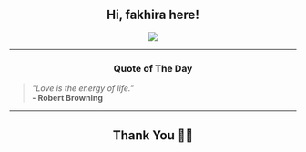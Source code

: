 <h2 align="center"> Hi, fakhira here!</h2>

<p align="center">
<a href="https://github.com/fakhiralkda" alt="github streak"><img src="https://dvst-streak.herokuapp.com/?user=fakhiralkda&theme=tokyonight&fire=DD472C"></a>
</p>

<hr>
<h3 align="center">Quote of The Day</h3>
<p align="center">
<blockquote>
<i>"Love is the energy of life."</i>
<br>
<b>- Robert Browning</b>
</blockquote>
</p>


<hr>
<h2 align="center">Thank You 🙏🏼</h2>
